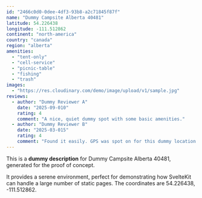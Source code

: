 ```yaml
---
id: "2466c0d0-0dee-4df3-93b8-a2c71845f87f"
name: "Dummy Campsite Alberta 40481"
latitude: 54.226438
longitude: -111.512862
continent: "north-america"
country: "canada"
region: "alberta"
amenities:
  - "tent-only"
  - "cell-service"
  - "picnic-table"
  - "fishing"
  - "trash"
images:
  - "https://res.cloudinary.com/demo/image/upload/v1/sample.jpg"
reviews:
  - author: "Dummy Reviewer A"
    date: "2025-09-010"
    rating: 4
    comment: "A nice, quiet dummy spot with some basic amenities."
  - author: "Dummy Reviewer B"
    date: "2025-03-015"
    rating: 4
    comment: "Found it easily. GPS was spot on for this dummy location."
---
```


This is a **dummy description** for Dummy Campsite Alberta 40481, generated for the proof of concept.

It provides a serene environment, perfect for demonstrating how SvelteKit can handle a large number of static pages. The coordinates are 54.226438, -111.512862.
